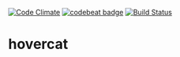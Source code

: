 [![Code Climate](https://codeclimate.com/github/Mobile4You/hovercat/badges/gpa.svg)](https://codeclimate.com/github/Mobile4You/hovercat)
[![codebeat badge](https://codebeat.co/badges/fc8d0613-78eb-45a4-83d8-197a167115cd)](https://codebeat.co/projects/github-com-mobile4you-hovercat)
[![Build Status](https://travis-ci.org/Mobile4You/hovercat.svg?branch=master)](https://travis-ci.org/Mobile4You/hovercat)

# hovercat
